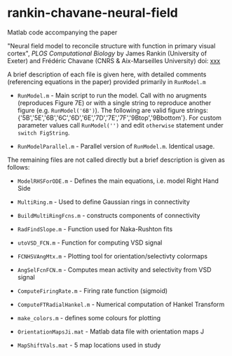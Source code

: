 # rankin-chavane-neural-field
Matlab code accompanying the paper

"Neural field model to reconcile structure with function in primary visual cortex", *PLOS Computational Biology*
by James Rankin (University of Exeter) and Frédéric Chavane (CNRS & Aix-Marseilles University)
doi: [xxx](http://journals.plos.org/ploscompbiol/)

A brief description of each file is given here, with detailed comments 
(referencing equations in the paper) provided primarily in `RunModel.m`

* `RunModel.m` - Main script to run the model.
Call with no arugments (reproduces Figure 7E) or with a single string to reproduce another figure (e.g. `RunModel('6B')`). The following are valid figure strings: {'5B','5E','6B','6C','6D','6E','7D','7E','7F','9Btop','9Bbottom'}. For custom parameter values call `RunModel('')` and edit `otherwise` statement under `switch FigString`.

* `RunModelParallel.m` - Parallel version of `RunModel.m`. Identical usage.

The remaining files are not called directly but a brief description is given as follows:

* `ModelRHSForODE.m` - Defines the main equations, 
i.e. model Right Hand Side

* `MultiRing.m` - Used to define Gaussian rings in connectivity

* `BuildMultiRingFcns.m` - constructs components of connectivity

* `RadFindSlope.m` - Function used for Naka-Rushton fits

* `utoVSD_FCN.m` - Function for computing VSD signal

* `FCNHSVAngMtx.m` - Plotting tool for orientation/selectivty colormaps

* `AngSelFcnFCN.m` - Computes mean activity and selectivity from VSD signal

* `ComputeFiringRate.m` - Firing rate function (sigmoid)

* `ComputeFTRadialHankel.m` - Numerical computation of Hankel Transform

* `make_colors.m` - defines some colours for plotting

* `OrientationMapsJi.mat` - Matlab data file with orientation maps J

* `MapShiftVals.mat` - 5 map locations used in study 


